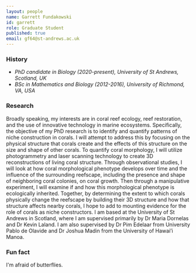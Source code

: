 ```yaml
---
layout: people
name: Garrett Fundakowski
id: garrett
role: Graduate Student
published: true
email: gf64@st-andrews.ac.uk
---
```


### History

- *PhD candidate in Biology (2020-present), University of St Andrews, Scotland, UK*
- *BSc in Mathematics and Biology (2012-2016), University of Richmond, VA, USA*

### Research

Broadly speaking, my interests are in coral reef ecology, reef restoration, and the use of innovative technology in marine ecosystems. Specifically, the objective of my PhD research is to identify and quantify patterns of niche construction in corals. I will attempt to address this by focusing on the physical structure that corals create and the effects of this structure on the size and shape of other corals. To quantify coral morphology, I will utilize photogrammetry and laser scanning technology to create 3D reconstructions of living coral structure. Through observational studies, I will look at how coral morphological phenotype develops over time and the influence of the surrounding reefscape, including the presence and shape of neighboring coral colonies, on coral growth. Then through a manipulative experiment, I will examine if and how this morphological phenotype is ecologically inherited. Together, by determining the extent to which corals physically change the reefscape by building their 3D structure and how that structure affects nearby corals, I hope to add to mounting evidence for the role of corals as niche constructors.
I am based at the University of St Andrews in Scotland, where I am supervised primarily by Dr Maria Dornelas and Dr Kevin Laland. I am also supervised by Dr Pim Edelaar from University Pablo de Olavide and Dr Joshua Madin from the University of Hawai’i Manoa.

### Fun fact

I'm afraid of butterflies.
